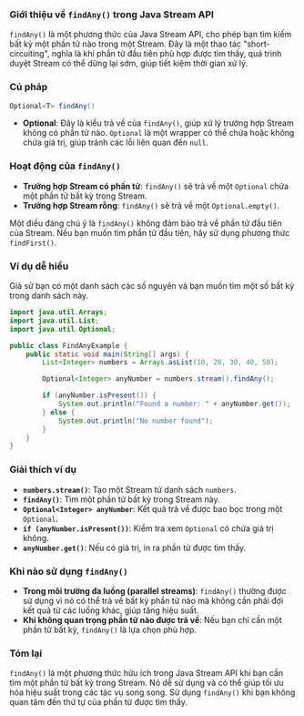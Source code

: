 ### Giới thiệu về `findAny()` trong Java Stream API

`findAny()` là một phương thức của Java Stream API, cho phép bạn tìm kiếm bất kỳ một phần tử nào trong một Stream. Đây là một thao tác "short-circuiting", nghĩa là khi phần tử đầu tiên phù hợp được tìm thấy, quá trình duyệt Stream có thể dừng lại sớm, giúp tiết kiệm thời gian xử lý.

### Cú pháp

```java
Optional<T> findAny()
```

- **Optional<T>**: Đây là kiểu trả về của `findAny()`, giúp xử lý trường hợp Stream không có phần tử nào. `Optional` là một wrapper có thể chứa hoặc không chứa giá trị, giúp tránh các lỗi liên quan đến `null`.

### Hoạt động của `findAny()`

- **Trường hợp Stream có phần tử**: `findAny()` sẽ trả về một `Optional` chứa một phần tử bất kỳ trong Stream.
- **Trường hợp Stream rỗng**: `findAny()` sẽ trả về một `Optional.empty()`.

Một điều đáng chú ý là `findAny()` không đảm bảo trả về phần tử đầu tiên của Stream. Nếu bạn muốn tìm phần tử đầu tiên, hãy sử dụng phương thức `findFirst()`.

### Ví dụ dễ hiểu

Giả sử bạn có một danh sách các số nguyên và bạn muốn tìm một số bất kỳ trong danh sách này.

```java
import java.util.Arrays;
import java.util.List;
import java.util.Optional;

public class FindAnyExample {
    public static void main(String[] args) {
        List<Integer> numbers = Arrays.asList(10, 20, 30, 40, 50);

        Optional<Integer> anyNumber = numbers.stream().findAny();

        if (anyNumber.isPresent()) {
            System.out.println("Found a number: " + anyNumber.get());
        } else {
            System.out.println("No number found");
        }
    }
}
```

### Giải thích ví dụ

- **`numbers.stream()`**: Tạo một Stream từ danh sách `numbers`.
- **`findAny()`**: Tìm một phần tử bất kỳ trong Stream này.
- **`Optional<Integer> anyNumber`**: Kết quả trả về được bao bọc trong một `Optional`.
- **`if (anyNumber.isPresent())`**: Kiểm tra xem `Optional` có chứa giá trị không.
- **`anyNumber.get()`**: Nếu có giá trị, in ra phần tử được tìm thấy.

### Khi nào sử dụng `findAny()`

- **Trong môi trường đa luồng (parallel streams)**: `findAny()` thường được sử dụng vì nó có thể trả về bất kỳ phần tử nào mà không cần phải đợi kết quả từ các luồng khác, giúp tăng hiệu suất.
- **Khi không quan trọng phần tử nào được trả về**: Nếu bạn chỉ cần một phần tử bất kỳ, `findAny()` là lựa chọn phù hợp.

### Tóm lại

`findAny()` là một phương thức hữu ích trong Java Stream API khi bạn cần tìm một phần tử bất kỳ trong Stream. Nó dễ sử dụng và có thể giúp tối ưu hóa hiệu suất trong các tác vụ song song. Sử dụng `findAny()` khi bạn không quan tâm đến thứ tự của phần tử được tìm thấy.